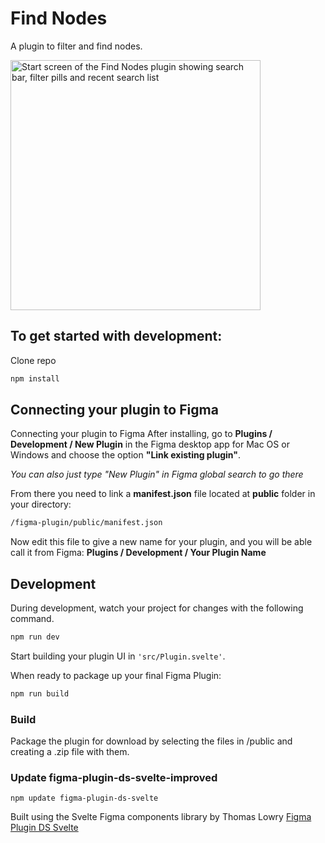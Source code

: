 # Find Nodes

A plugin to filter and find nodes. 

<img alt="Start screen of the Find Nodes plugin showing search bar, filter pills and recent search list" src="https://user-images.githubusercontent.com/24393597/186773303-0f1f2740-6faf-4862-9a40-12a3449bd4d8.jpg" height="400px">


## To get started with development:

Clone repo

```bash
npm install
```

## Connecting your plugin to Figma

Connecting your plugin to Figma
After installing, go to **Plugins / Development / New Plugin** in the Figma desktop app for Mac OS or Windows and choose the option **"Link existing plugin"**.

_You can also just type "New Plugin" in Figma global search to go there_

From there you need to link a **manifest.json** file located at **public** folder in your directory:

```bash
/figma-plugin/public/manifest.json
```

Now edit this file to give a new name for your plugin, and you will be able call it from Figma: **Plugins / Development / Your Plugin Name**

## Development

During development, watch your project for changes with the following command.

```bash
npm run dev
```

Start building your plugin UI in `'src/Plugin.svelte'`.



When ready to package up your final Figma Plugin:

```bash
npm run build
```

### Build
Package the plugin for download by selecting the files in /public and creating a .zip file with them.

### Update figma-plugin-ds-svelte-improved

``` npm update figma-plugin-ds-svelte ```

Built using the Svelte Figma components library by Thomas Lowry [Figma Plugin DS Svelte](https://github.com/thomas-lowry/figma-plugin-ds-svelte)
